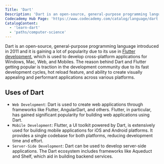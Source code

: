 ```yaml
---
Title: 'Dart'
Description: 'Dart is an open-source, general-purpose programming language developed by Google. It was introduced in 2011 and designed to create web, server, and mobile applications.'
Codecademy Hub Page: 'https://www.codecademy.com/catalog/language/dart'
CatalogContent:
  - 'learn-dart'
  - 'paths/computer-science'
---
```


Dart is an open-source, general-purpose programming language introduced in 2011 and it is gaining a lot of popularity due to its use in [Flutter development](https://www.codecademy.com/learn/intro-to-flutter), which is used to develop cross-platform applications for Windows, Mac, Web, and Mobiles. The reason behind Dart and Flutter getting popular is traction in the development community due to its fast development cycles, hot reload feature, and ability to create visually appealing and performant applications across various platforms.

## Uses of Dart

- `Web Development`: Dart is used to create web applications through frameworks like Flutter, AngularDart, and others. Flutter, in particular, has gained significant popularity for building web applications using Dart.
- `Mobile Development`: Flutter, a UI toolkit powered by Dart, is extensively used for building mobile applications for iOS and Android platforms. It provides a single codebase for both platforms, reducing development time and effort.
- `Server-Side Development`: Dart can be used to develop server-side applications. The Dart ecosystem includes frameworks like Aqueduct and Shelf, which aid in building backend services.
